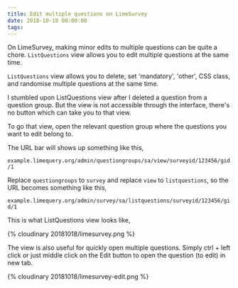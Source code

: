 ```yaml
---
title: Edit multiple questions on LimeSurvey
date: 2018-10-18 00:00:00
tags:
---
```

On LimeSurvey, making minor edits to multiple questions can be quite a chore. `ListQuestions` view allows you to edit multiple questions at the same time.

<!-- more -->

`ListQuestions` view allows you to delete, set 'mandatory', 'other', CSS class, and randomise multiple questions at the same time.

I stumbled upon ListQuestions view after I deleted a question from a question group. But the view is not accessible through the interface, there's no button which can take you to that view.

To go that view, open the relevant question group where the questions you want to edit belong to.

The URL bar will shows up something like this,

`example.limequery.org/admin/questiongroups/sa/view/surveyid/123456/gid/1`

Replace `questiongroups` to `survey` and replace `view` to `listquestions`, so the URL becomes something like this,

`example.limequery.org/admin/survey/sa/listquestions/surveyid/123456/gid/1`

This is what ListQuestions view looks like,

{% cloudinary 20181018/limesurvey.png %}

The view is also useful for quickly open multiple questions. Simply ctrl + left click or just middle click on the Edit button to open the question (to edit) in new tab.

{% cloudinary 20181018/limesurvey-edit.png %}